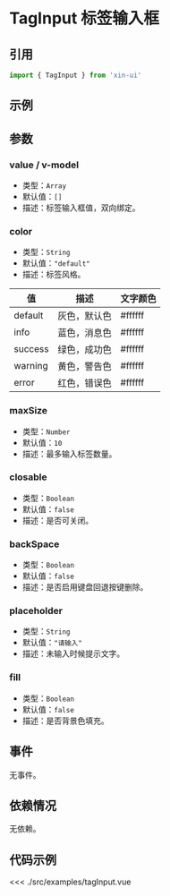 # TagInput 标签输入框

## 引用
```js
import { TagInput } from 'xin-ui'
```

## 示例
<example-tag-input/>

## 参数

### value / v-model

* 类型：`Array`
* 默认值：`[]`
* 描述：标签输入框值，双向绑定。

### color

* 类型：`String`
* 默认值：`"default"`
* 描述：标签风格。

| 值 | 描述 | 文字颜色 |
| - | - | - |
| default | 灰色，默认色 | #ffffff |
| info | 蓝色，消息色 | #ffffff |
| success | 绿色，成功色 | #ffffff |
| warning | 黄色，警告色 | #ffffff |
| error | 红色，错误色 | #ffffff |

### maxSize

* 类型：`Number`
* 默认值：`10`
* 描述：最多输入标签数量。

### closable

* 类型：`Boolean`
* 默认值：`false`
* 描述：是否可关闭。

### backSpace

* 类型：`Boolean`
* 默认值：`false`
* 描述：是否启用键盘回退按键删除。

### placeholder

* 类型：`String`
* 默认值：`"请输入"`
* 描述：未输入时候提示文字。

### fill

* 类型：`Boolean`
* 默认值：`false`
* 描述：是否背景色填充。

## 事件

无事件。

## 依赖情况

无依赖。

## 代码示例
<<< ./src/examples/tagInput.vue






